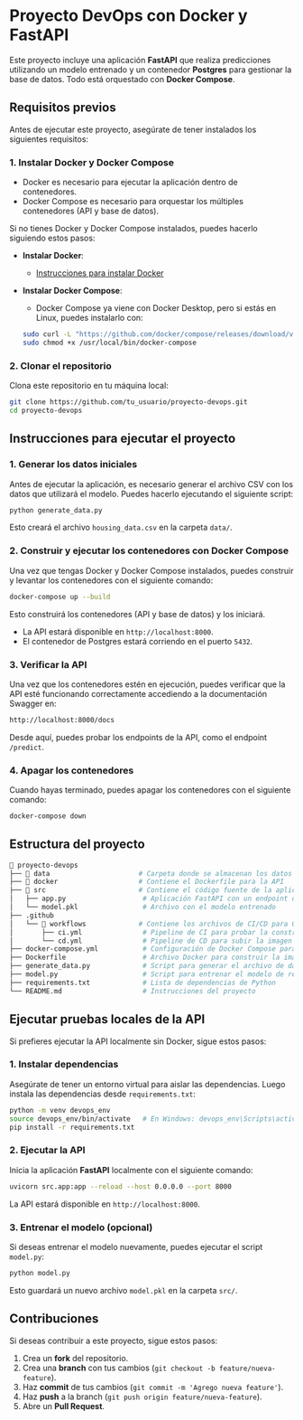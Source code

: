 # Proyecto DevOps con Docker y FastAPI

Este proyecto incluye una aplicación **FastAPI** que realiza predicciones utilizando un modelo entrenado y un contenedor **Postgres** para gestionar la base de datos. Todo está orquestado con **Docker Compose**.

## Requisitos previos

Antes de ejecutar este proyecto, asegúrate de tener instalados los siguientes requisitos:

### 1. **Instalar Docker y Docker Compose**
   - Docker es necesario para ejecutar la aplicación dentro de contenedores.
   - Docker Compose es necesario para orquestar los múltiples contenedores (API y base de datos).

   Si no tienes Docker y Docker Compose instalados, puedes hacerlo siguiendo estos pasos:

   - **Instalar Docker**:
     - [Instrucciones para instalar Docker](https://docs.docker.com/get-docker/)
   
   - **Instalar Docker Compose**:
     - Docker Compose ya viene con Docker Desktop, pero si estás en Linux, puedes instalarlo con:
   
     ```bash
     sudo curl -L "https://github.com/docker/compose/releases/download/v2.11.2/docker-compose-$(uname -s)-$(uname -m)" -o /usr/local/bin/docker-compose
     sudo chmod +x /usr/local/bin/docker-compose
     ```

### 2. **Clonar el repositorio**
   
   Clona este repositorio en tu máquina local:

   ```bash
   git clone https://github.com/tu_usuario/proyecto-devops.git
   cd proyecto-devops
   ```

## Instrucciones para ejecutar el proyecto

### 1. **Generar los datos iniciales**

   Antes de ejecutar la aplicación, es necesario generar el archivo CSV con los datos que utilizará el modelo. Puedes hacerlo ejecutando el siguiente script:

   ```bash
   python generate_data.py
   ```

   Esto creará el archivo `housing_data.csv` en la carpeta `data/`.

### 2. **Construir y ejecutar los contenedores con Docker Compose**

   Una vez que tengas Docker y Docker Compose instalados, puedes construir y levantar los contenedores con el siguiente comando:

   ```bash
   docker-compose up --build
   ```

   Esto construirá los contenedores (API y base de datos) y los iniciará.

   - La API estará disponible en `http://localhost:8000`.
   - El contenedor de Postgres estará corriendo en el puerto `5432`.

### 3. **Verificar la API**

   Una vez que los contenedores estén en ejecución, puedes verificar que la API esté funcionando correctamente accediendo a la documentación Swagger en:

   ```bash
   http://localhost:8000/docs
   ```

   Desde aquí, puedes probar los endpoints de la API, como el endpoint `/predict`.

### 4. **Apagar los contenedores**

   Cuando hayas terminado, puedes apagar los contenedores con el siguiente comando:

   ```bash
   docker-compose down
   ```

## Estructura del proyecto

```bash
📂 proyecto-devops
├── 📂 data                      # Carpeta donde se almacenan los datos CSV
├── 📂 docker                    # Contiene el Dockerfile para la API
├── 📂 src                       # Contiene el código fuente de la aplicación FastAPI y el modelo
│   ├── app.py                   # Aplicación FastAPI con un endpoint de predicción
│   └── model.pkl                # Archivo con el modelo entrenado
├── .github
│   └── 📂 workflows             # Contiene los archivos de CI/CD para GitHub Actions
│       ├── ci.yml               # Pipeline de CI para probar la construcción y la API
│       └── cd.yml               # Pipeline de CD para subir la imagen Docker a Docker Hub
├── docker-compose.yml           # Configuración de Docker Compose para levantar la API y la base de datos
├── Dockerfile                   # Archivo Docker para construir la imagen de la API
├── generate_data.py             # Script para generar el archivo de datos CSV
├── model.py                     # Script para entrenar el modelo de regresión
├── requirements.txt             # Lista de dependencias de Python
└── README.md                    # Instrucciones del proyecto
```

## Ejecutar pruebas locales de la API

Si prefieres ejecutar la API localmente sin Docker, sigue estos pasos:

### 1. **Instalar dependencias**

   Asegúrate de tener un entorno virtual para aislar las dependencias. Luego instala las dependencias desde `requirements.txt`:

   ```bash
   python -m venv devops_env
   source devops_env/bin/activate   # En Windows: devops_env\Scripts\activate
   pip install -r requirements.txt
   ```

### 2. **Ejecutar la API**

   Inicia la aplicación **FastAPI** localmente con el siguiente comando:

   ```bash
   uvicorn src.app:app --reload --host 0.0.0.0 --port 8000
   ```

   La API estará disponible en `http://localhost:8000`.

### 3. **Entrenar el modelo (opcional)**

   Si deseas entrenar el modelo nuevamente, puedes ejecutar el script `model.py`:

   ```bash
   python model.py
   ```

   Esto guardará un nuevo archivo `model.pkl` en la carpeta `src/`.

## Contribuciones

Si deseas contribuir a este proyecto, sigue estos pasos:
1. Crea un **fork** del repositorio.
2. Crea una **branch** con tus cambios (`git checkout -b feature/nueva-feature`).
3. Haz **commit** de tus cambios (`git commit -m 'Agrego nueva feature'`).
4. Haz **push** a la branch (`git push origin feature/nueva-feature`).
5. Abre un **Pull Request**.
